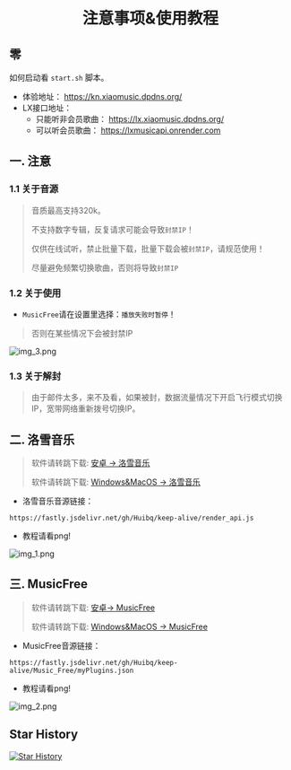 # <p align="center">注意事项&使用教程</p>

## 零

如何启动看 `start.sh` 脚本。

- 体验地址： <https://kn.xiaomusic.dpdns.org/>
- LX接口地址：
  - 只能听非会员歌曲： <https://lx.xiaomusic.dpdns.org/>
  - 可以听会员歌曲： <https://lxmusicapi.onrender.com>

## 一. 注意

### 1.1 关于音源

> 音质最高支持320k。
>
> 不支持数字专辑，反复请求可能会导致`封禁IP`！
>
> 仅供在线试听，禁止批量下载，批量下载会被`封禁IP`，请规范使用！
> 
> 尽量避免频繁切换歌曲，否则将导致`封禁IP`

### 1.2 关于使用

- `MusicFree`请在设置里选择：`播放失败时暂停`！

> 否则在某些情况下会被封禁IP

![img_3.png](source/注意1.png)

### 1.3 关于解封

> 由于邮件太多，来不及看，如果被封，数据流量情况下开启飞行模式切换IP，宽带网络重新拨号切换IP。

## 二. 洛雪音乐

> 软件请转跳下载: [安卓 -> 洛雪音乐](https://github.com/lyswhut/lx-music-mobile/releases)
>
> 软件请转跳下载: [Windows&MacOS -> 洛雪音乐](https://github.com/lyswhut/lx-music-desktop/releases)

- 洛雪音乐音源链接：
```any
https://fastly.jsdelivr.net/gh/Huibq/keep-alive/render_api.js
```

- 教程请看png!

![img_1.png](source/LxMusic.png)

## 三. MusicFree

> 软件请转跳下载: [安卓-> MusicFree](https://github.com/maotoumao/MusicFree/releases)
>
> 软件请转跳下载: [Windows&MacOS -> MusicFree](https://github.com/maotoumao/MusicFreeDesktop/releases)

- MusicFree音源链接：
```any
https://fastly.jsdelivr.net/gh/Huibq/keep-alive/Music_Free/myPlugins.json
```

- 教程请看png!

![img_2.png](source/MusicFree.png)

## Star History
[![Star History](https://starchart.cc/Huibq/keep-alive.svg?variant=adaptive)](https://starchart.cc/Huibq/keep-alive)
